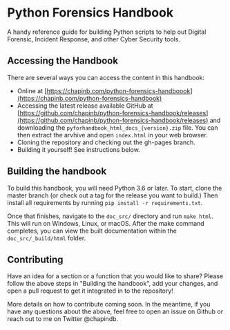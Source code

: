 # Python Forensics Handbook

A handy reference guide for building Python scripts to help out
Digital Forensic, Incident Response, and other Cyber Security
tools.

## Accessing the Handbook

There are several ways you can access the content in this handbook:

* Online at [https://chapinb.com/python-forensics-handboook](https://chapinb.com/python-forensics-handbook)
* Accessing the latest release available GitHub at 
    [https://github.com/chapinb/python-forensics-handbook/releases](https://github.com/chapinb/python-forensics-handbook/releases)
    and downloading the `pyforhandbook_html_docs_{version}.zip` file. You can 
    then extract the arvhive and open `index.html` in your web browser.
* Cloning the repository and checking out the gh-pages branch.
* Building it yourself! See instructions below.


## Building the handbook

To build this handbook, you will need Python 3.6 or later. To start, clone the master branch (or check out 
a tag for the release you want to build.) Then install all requirements by running `pip install -r requirements.txt`.

Once that finishes, navigate to the `doc_src/` directory and run `make html`. This will run on Windows, Linux, or macOS.
After the make command completes, you can view the built documentation within the `doc_src/_build/html` folder.

## Contributing

Have an idea for a section or a function that you would like to share? Please follow the above steps in 
"Building the handbook", add your changes, and open a pull request to get it integrated in to the repository!

More details on how to contribute coming soon. In the meantime, if you have any questions about the above, feel free
to open an issue on Github or reach out to me on Twitter @chapindb.
